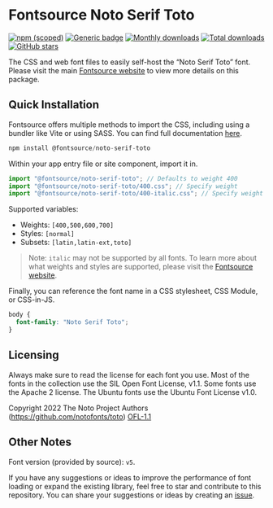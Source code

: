 # Fontsource Noto Serif Toto

[![npm (scoped)](https://img.shields.io/npm/v/@fontsource/noto-serif-toto?color=brightgreen)](https://www.npmjs.com/package/@fontsource/noto-serif-toto) [![Generic badge](https://img.shields.io/badge/fontsource-passing-brightgreen)](https://github.com/fontsource/fontsource) [![Monthly downloads](https://badgen.net/npm/dm/@fontsource/noto-serif-toto)](https://github.com/fontsource/fontsource) [![Total downloads](https://badgen.net/npm/dt/@fontsource/noto-serif-toto)](https://github.com/fontsource/fontsource) [![GitHub stars](https://img.shields.io/github/stars/fontsource/fontsource.svg?style=social&label=Star)](https://github.com/fontsource/fontsource/stargazers)

The CSS and web font files to easily self-host the “Noto Serif Toto” font. Please visit the main [Fontsource website](https://fontsource.org/fonts/noto-serif-toto) to view more details on this package.

## Quick Installation

Fontsource offers multiple methods to import the CSS, including using a bundler like Vite or using SASS. You can find full documentation [here](https://fontsource.org/docs/getting-started/introduction).

```javascript
npm install @fontsource/noto-serif-toto
```

Within your app entry file or site component, import it in.

```javascript
import "@fontsource/noto-serif-toto"; // Defaults to weight 400
import "@fontsource/noto-serif-toto/400.css"; // Specify weight
import "@fontsource/noto-serif-toto/400-italic.css"; // Specify weight and style
```

Supported variables:
- Weights: `[400,500,600,700]`
- Styles: `[normal]`
- Subsets: `[latin,latin-ext,toto]`

> Note: `italic` may not be supported by all fonts. To learn more about what weights and styles are supported, please visit the [Fontsource website](https://fontsource.org/fonts/noto-serif-toto).

Finally, you can reference the font name in a CSS stylesheet, CSS Module, or CSS-in-JS.

```css
body {
  font-family: "Noto Serif Toto";
}
```

## Licensing
Always make sure to read the license for each font you use. Most of the fonts in the collection use the SIL Open Font License, v1.1. Some fonts use the Apache 2 license. The Ubuntu fonts use the Ubuntu Font License v1.0.

Copyright 2022 The Noto Project Authors (https://github.com/notofonts/toto)
[OFL-1.1](https://openfontlicense.org)

## Other Notes
Font version (provided by source): `v5`.

If you have any suggestions or ideas to improve the performance of font loading or expand the existing library, feel free to star and contribute to this repository. You can share your suggestions or ideas by creating an [issue](https://github.com/fontsource/fontsource/issues).